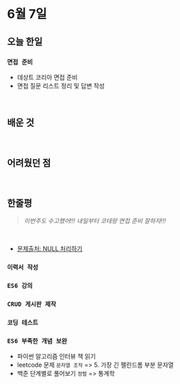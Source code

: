 <!-- 작성 샘플 -->

# 6월 7일

## 오늘 한일

### `면접 준비`

- 데상트 코리아 면접 준비
- 면접 질문 리스트 정리 및 답변 작성

<br>

## 배운 것

<br>

## 어려웠던 점

<br>

## 한줄평

> _이번주도 수고했어!!! 내일부터 코테랑 면접 준비 잘하자!!!_

<br>

<!-- 문제 출처 -->

- [문제출처: NULL 처리하기]

[문제출처: null 처리하기]: https://programmers.co.kr/learn/courses/30/lessons/59410

<!-- 제목 목록 -->

### `이력서 작성`

### `ES6 강의`

### `CRUD 게시판 제작`

### `코딩 테스트`

### `ES6 부족한 개념 보완`

- 파이썬 알고리즘 인터뷰 책 읽기
- leetcode 문제 `문자열 조작` => 5. 가장 긴 팰린드롬 부분 문자열
- 백준 단계별로 풀어보기 `정렬` => 통계학
